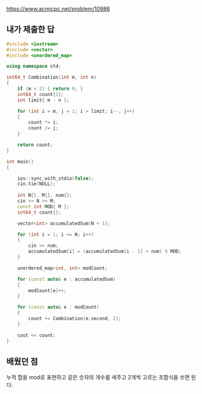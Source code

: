 https://www.acmicpc.net/problem/10986

내가 제출한 답
-------------------
```cpp
#include <iostream>
#include <vector>
#include <unordered_map>

using namespace std;

int64_t Combination(int m, int n)
{
	if (m < 2) { return 0; }
	int64_t count{1};
	int limit{ m - n };

	for (int i = m, j = 1; i > limit; i--, j++)
	{
		count *= i;
		count /= j;
	}

	return count;
}

int main()
{

    ios::sync_with_stdio(false);
    cin.tie(NULL);
    
	int N{}, M{}, num{};
	cin >> N >> M;
	const int MOD{ M };
	int64_t count{};

	vector<int> accumulatedSum(N + 1);

	for (int i = 1; i <= N; i++)
	{
		cin >> num;
		accumulatedSum[i] = (accumulatedSum[i - 1] + num) % MOD;
	}

	unordered_map<int, int> modCount;

	for (const auto& e : accumulatedSum)
	{
		modCount[e]++;
	}

	for (const auto& e : modCount)
	{
		count += Combination(e.second, 2);
	}

	cout << count;
}
```

배웠던 점
-------------
누적 합을 mod로 표현하고 같은 숫자의 개수를 세주고 2개씩 고르는 조합식을 쓰면 된다.
